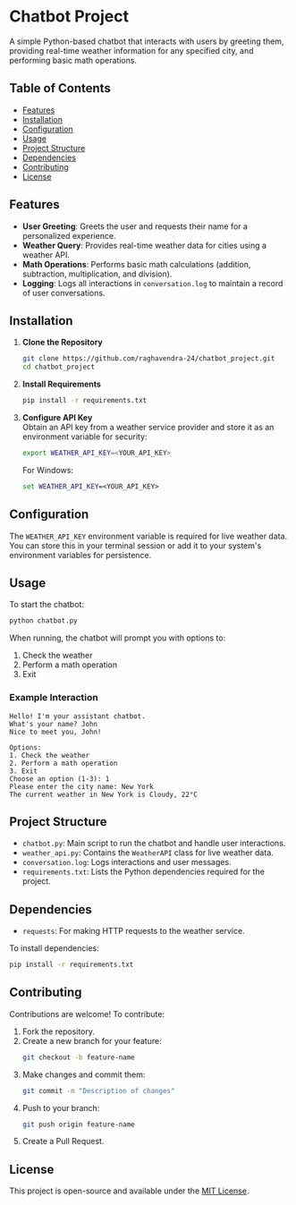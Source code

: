 
# Chatbot Project

A simple Python-based chatbot that interacts with users by greeting them, providing real-time weather information for any specified city, and performing basic math operations.

## Table of Contents
- [Features](#features)
- [Installation](#installation)
- [Configuration](#configuration)
- [Usage](#usage)
- [Project Structure](#project-structure)
- [Dependencies](#dependencies)
- [Contributing](#contributing)
- [License](#license)

## Features

- **User Greeting**: Greets the user and requests their name for a personalized experience.
- **Weather Query**: Provides real-time weather data for cities using a weather API.
- **Math Operations**: Performs basic math calculations (addition, subtraction, multiplication, and division).
- **Logging**: Logs all interactions in `conversation.log` to maintain a record of user conversations.

## Installation

1. **Clone the Repository**
   ```bash
   git clone https://github.com/raghavendra-24/chatbot_project.git
   cd chatbot_project
   ```

2. **Install Requirements**
   ```bash
   pip install -r requirements.txt
   ```

3. **Configure API Key**  
   Obtain an API key from a weather service provider and store it as an environment variable for security:
   ```bash
   export WEATHER_API_KEY=<YOUR_API_KEY>
   ```
   For Windows:
   ```cmd
   set WEATHER_API_KEY=<YOUR_API_KEY>
   ```

## Configuration

The `WEATHER_API_KEY` environment variable is required for live weather data. You can store this in your terminal session or add it to your system's environment variables for persistence.

## Usage

To start the chatbot:
```bash
python chatbot.py
```

When running, the chatbot will prompt you with options to:
1. Check the weather
2. Perform a math operation
3. Exit

### Example Interaction

```plaintext
Hello! I'm your assistant chatbot.
What's your name? John
Nice to meet you, John!

Options:
1. Check the weather
2. Perform a math operation
3. Exit
Choose an option (1-3): 1
Please enter the city name: New York
The current weather in New York is Cloudy, 22°C
```

## Project Structure

- `chatbot.py`: Main script to run the chatbot and handle user interactions.
- `weather_api.py`: Contains the `WeatherAPI` class for live weather data.
- `conversation.log`: Logs interactions and user messages.
- `requirements.txt`: Lists the Python dependencies required for the project.

## Dependencies

- `requests`: For making HTTP requests to the weather service.

To install dependencies:
```bash
pip install -r requirements.txt
```

## Contributing

Contributions are welcome! To contribute:

1. Fork the repository.
2. Create a new branch for your feature:
   ```bash
   git checkout -b feature-name
   ```
3. Make changes and commit them:
   ```bash
   git commit -m "Description of changes"
   ```
4. Push to your branch:
   ```bash
   git push origin feature-name
   ```
5. Create a Pull Request.

## License

This project is open-source and available under the [MIT License](LICENSE).
